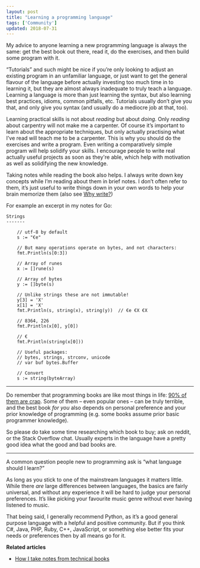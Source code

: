 ```yaml
---
layout: post
title: "Learning a programming language"
tags: ['Community']
updated: 2018-07-31
---
```


My advice to anyone learning a new programming language is always the same: get
the best book out there, read it, do the exercises, and then build some program
with it.

“Tutorials” and such might be nice if you’re only looking to adjust an existing
program in an unfamiliar language, or just want to get the general flavour of
the language before actually investing too much time in to learning it, but they
are almost always inadequate to truly teach a language. Learning a language is
more than just learning the syntax, but also learning best practices, idioms,
common pitfalls, etc. Tutorials usually don’t give you that, and only give you
syntax (and usually do a mediocre job at that, too).

Learning practical skills is not about *reading* but about *doing*. Only
*reading* about carpentry will not make me a carpenter. Of course it’s important
to learn about the appropriate techniques, but only actually practising what I’ve
read will teach me to be a carpenter.
This is why you should do the exercises and write a program. Even writing a
comparatively simple program will help solidify your skills. I encourage people
to write real actually useful projects as soon as they're able, which help with
motivation as well as solidifying the new knowledge.

Taking notes while reading the book also helps. I always write down key concepts
while I’m reading about them in brief notes. I don’t often refer to them, it’s
just useful to write things down in your own words to help your brain memorize
them (also see [Why write?](/why-write.html))

For example an excerpt in my notes for Go:

	Strings
	-------

		// utf-8 by default
		s := "€e"

		// But many operations operate on bytes, and not characters:
		fmt.Println(s[0:3])

		// Array of runes
		x := []rune(s)

		// Array of bytes
		y := []byte(s)

		// Unlike strings these are not immutable!
		y[3] = 'X'
		x[1] = 'X'
		fmt.Println(s, string(x), string(y))  // €e €X €X

		// 8364, 226
		fmt.Println(x[0], y[0])

		// €
		fmt.Println(string(x[0]))

		// Useful packages:
		// bytes, strings, strconv, unicode
		// var buf bytes.Buffer

		// Convert
		s := string(byteArray)

---

Do remember that programming books are like most things in life: [90% of them
are crap](https://en.wikipedia.org/wiki/Sturgeon%27s_law). Some of them – even
popular ones – can be truly terrible, and the best book *for you* also depends
on personal preference and your prior knowledge of programming (e.g. some books
assume prior basic programmer knowledge).

So please do take some time researching which book to buy; ask on reddit, or the
Stack Overflow chat. Usually experts in the language have a pretty good idea
what the good and bad books are.

---

A common question people new to programming ask is “what language should I
learn?”

As long as you stick to one of the mainstream languages it matters little. While
there *are* large differences between languages, the basics are fairly
universal, and without any experience it will be hard to judge your personal
preferences. It’s like picking your favourite music genre without ever having
listened to music.

That being said, I generally recommend Python, as it’s a good general purpose
language with a helpful and positive community. But if you think C#, Java, PHP,
Ruby, C++, JavaScript, or something else better fits your needs or preferences
then by all means go for it.

<div class="postscript">
<strong>Related articles</strong>
<ul>
<li><a href="https://eddyerburgh.me/how-i-take-notes-from-technical-books">How I take notes from technical books</a></li>
</ul>
</div>

